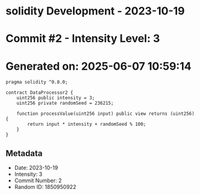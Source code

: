 ﻿# solidity Development - 2023-10-19
# Commit #2 - Intensity Level: 3
# Generated on: 2025-06-07 10:59:14
```solidity
pragma solidity ^0.8.0;

contract DataProcessor2 {
    uint256 public intensity = 3;
    uint256 private randomSeed = 236215;

    function processValue(uint256 input) public view returns (uint256) {
        return input * intensity + randomSeed % 100;
    }
}
```
## Metadata
- Date: 2023-10-19
- Intensity: 3
- Commit Number: 2
- Random ID: 1850950922
